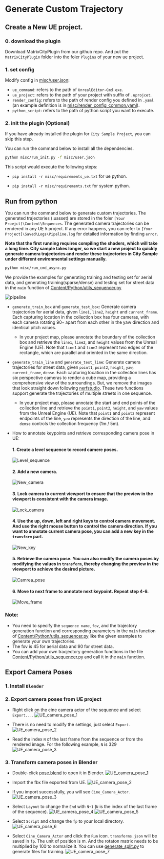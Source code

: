 # Generate Custom Trajectory

## Create a New UE project.

### 0. download the plugin 
Download MatrixCityPlugin from our github repo. And put the `MatrixCityPlugin` folder into the foler `Plugins` of your new ue project.

### 1. set config

Modify config in [misc/user.json](../misc/user.json):

- `ue_command`: refers to the path of `UnrealEditor-Cmd.exe`.
- `ue_project`: refers to the path of your project with suffix of `.uprojcet`.
- `render_config`: refers to the path of render config you defined in `.yaml` 
(an example definition is in [misc/render_config_common.yaml](../misc/render_config_common.yaml)).
- `python_script`: refers to the path of python script you want to execute.

### 2. init the plugin (Optional)
If you have already installed the plugin for `City Sample Project`, you can skip this step.

You can run the command below to install all the dependencies.

```bash
python misc/run_init.py -f misc/user.json
```

This script would execute the following steps:

- `pip install -r misc/requirements_ue.txt` for ue python.

- `pip install -r misc/requirements.txt` for system python.

## Run from python
You can run the command below to generate custom trajectories. The generated trajectories (.uasset) are stored in the foler `[Your Proejct]\Content\Sequences`. The generated camera trajectories can be rendered in any UE 5 project. If any error happens, you can refer to `[Your Project]\Saved\Logs\Pipeline.log` for detailed information by finding `error`. 

**Note that the first running requires compiling the shaders, which will take a long time. City sample takes longer, so we start a new project to quickly generate camera trajectories and render these trajectories in City Sample under different environmental settings manually.**

```bash
python misc/run_cmd_async.py
```
We provide the examples for generating training and testing set for aerial data, and generating training(sparse/dense) and testing set for street data in the `main` function of [Content/Python/utils_sequencer.py](../Content/Python/utils_sequencer.py)

![pipeline](figures/pipeline.png)

- `generate_train_box` and `generate_test_box`: Generate camera trajectories for aerial data, given `line1`, `line2`, `height` and `current_frame`. Each capturing location in the collection box has four cameras, with each camera rotating 90◦ apart from each other in the yaw direction and identical pitch values.
    - In your project map, please annotate the boundary of the collection box and retrieve the `line1`, `line2`, and `height` values from the Unreal Engine (UE). Note that `line1` and `line2` represent two edges of the rectangle, which are parallel and oriented in the same direction.
- `generate_train_line` and `generate_test_line`: Generate camera trajectories for street data, given `point1`, `point2`, `height`, `yaw`, `current_frame`, `dense`. Each capturing location in the collection lines has six perspective cameras to render a cube map, providing a comprehensive view of the surroundings. But, we remove the images that look straight down following [nerfstudio](https://docs.nerf.studio/quickstart/custom_dataset.html#data-equirectangular). These two functions support generate the trajectories of multiple streets in one sequence.
    - In your project map, please annotate the start and end points of the collection line and retrieve the `point1`, `point2`, `height`, and `yaw` values from the Unreal Engine (UE). Note that `point1` and `point2` represent endpoints of the line, `yaw` represents the direction of the line, and `dense` controls the collection frequency (1m / 5m).
- How to annotate keypoints and retrieve corresponding camera pose in UE:
    #### 1. Create a level sequence to record camere poses.
    ![Level_sequence](figures/Level_sequence.png)

    #### 2. Add a new camera.
    ![New_camera](figures/New_camera.png)

    #### 3. Lock camera to current viewport to ensure that the preview in the viewport is consistent with the camera image.
    ![Lock_camera](figures/Lock_camera.png)

    #### 4. Use the up, down, left and right keys to control camera movement. And use the right mouse button to control the camera direction. If you want to annotate current camera pose, you can add a new key in the `transform` part.
    ![New_key](figures/New_key.png)

    #### 5. Retrieve the camera pose. You can also modify the camera poses by modifying the values in `transform`, thereby changing the preview in the viewport to achieve the desired picture.
    ![Camrea_pose](figures/Camera_pose.png)
    
    #### 6. Move to next frame to annotate next keypoint. Repeat step 4-6.
    ![Move_frame](figures/Move_frame.png)

### Note:
- You need to specify the `sequence name`, `fov`, and the trajectory generation function and corresponding parameters in the `main` function of [Content/Python/utils_sequencer.py](../Content/Python/utils_sequencer.py) like the given examples to generate your own trajectories.
- The fov is 45 for aerial data and 90 for street data.
- You can add your own tracjectory generation functions in the file [Content/Python/utils_sequencer.py](../Content/Python/utils_sequencer.py) and call it in the `main` function.

## Export Camera Poses

### 1. Install `Blender`
### 2. Export camera poses from UE project
- Right click on the cine camera actor of the sequence and select `Export...`.
![UE_camera_pose_1](figures/UE_camera_pose_1.png)

- There is no need to modify the settings, just select `Export`.
![UE_camera_pose_2](figures/UE_camera_pose_2.png)

- Read the index `N` of the last frame from the sequence or from the rendered image. For the following example, `N` is 329
![UE_camera_pose_3](figures/UE_camera_pose_3.png)

### 3. Transform camera poses in Blender
- Double-click [pose.blend](../../scripts/pose.blend) to open it in Blender.
![UE_camera_pose_1](figures/Blender_camera_pose_1.png)

- Import the fbx file exported from UE.
![UE_camera_pose_2](figures/Blender_camera_pose_2.png)

- If you import successfully, you will see `Cine_Camera_Actor`.
![UE_camera_pose_3](figures/Blender_camera_pose_3.png)

- Select `Layout` to change the `End` with `N+1` (`N` is the index of the last frame of the sequence).
![UE_camera_pose_4](figures/Blender_camera_pose_4.png)
![UE_camera_pose_5](figures/Blender_camera_pose_5.png)

- Select `Script` and change the `fp` to your local directory.
![UE_camera_pose_6](figures/Blender_camera_pose_6.png)

- Select `Cine_Camera_Actor` and click the `Run` icon. `transforms.json` will be saved in `fp`. The unit of position is m. And the rotaton matrix needs to be multiplied by 100 to normalize it. You can use [generate_split.py](../../scripts/generate_split.py) to generate files for training. 
![UE_camera_pose_7](figures/Blender_camera_pose_7.png)
